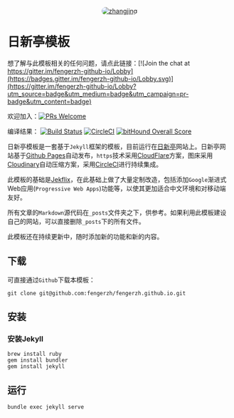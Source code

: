<p align="center">
  <a href="https://www.fengerzh.com/">
    <img alt="zhangjing" src="https://sfault-avatar.b0.upaiyun.com/439/654/439654051-58781bd01ba83_huge256" style="border-radius: 500px;" />
  </a>
</p>

# 日新亭模板

想了解与此模板相关的任何问题，请点此链接：[![Join the chat at https://gitter.im/fengerzh-github-io/Lobby](https://badges.gitter.im/fengerzh-github-io/Lobby.svg)](https://gitter.im/fengerzh-github-io/Lobby?utm_source=badge&utm_medium=badge&utm_campaign=pr-badge&utm_content=badge)

欢迎加入：[![PRs Welcome](https://img.shields.io/badge/PRs-welcome-brightgreen.svg?style=flat-square)](http://makeapullrequest.com)

编译结果：
[![Build Status](https://semaphoreci.com/api/v1/fengerzh/fengerzh-github-io/branches/master/shields_badge.svg)](https://semaphoreci.com/fengerzh/fengerzh-github-io)
[![CircleCI](https://circleci.com/gh/fengerzh/fengerzh.github.io.svg?style=svg)](https://circleci.com/gh/fengerzh/fengerzh.github.io)
[![bitHound Overall Score](https://www.bithound.io/github/fengerzh/fengerzh.github.io/badges/score.svg)](https://www.bithound.io/github/fengerzh/fengerzh.github.io)

日新亭模板是一套基于`Jekyll`框架的模板，目前运行在[日新亭](https://www.fengerzh.com)网站上。日新亭网站基于[Github Pages](https://pages.github.com/)自动发布，`https`技术采用[CloudFlare](http://cloudflare.com/)方案，图床采用[Cloudinary](https://cloudinary.com/)自动压缩方案，采用[CircleCI](https://circleci.com/)进行持续集成。

此模板的基础是[Jekflix](https://github.com/thiagorossener/jekflix-template)，在此基础上做了大量定制改造，包括添加`Google`渐进式Web应用(`Progressive Web Apps`)功能等，以使其更加适合中文环境和对移动端友好。

所有文章的`Markdown`源代码在`_posts`文件夹之下，供参考。如果利用此模板建设自己的网站，可以直接删除`_posts`下的所有文件。

此模板还在持续更新中，随时添加新的功能和新的内容。

## 下载

可直接通过`Github`下载本模板：

```
git clone git@github.com:fengerzh/fengerzh.github.io.git
```

## 安装

### 安装Jekyll

```
brew install ruby
gem install bundler
gem install jekyll
```

## 运行

```
bundle exec jekyll serve
```
